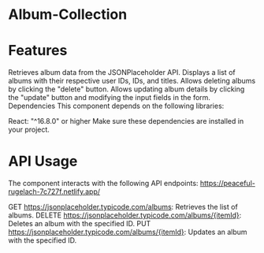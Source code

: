 # Album-Collection
# Features
Retrieves album data from the JSONPlaceholder API.
Displays a list of albums with their respective user IDs, IDs, and titles.
Allows deleting albums by clicking the "delete" button.
Allows updating album details by clicking the "update" button and modifying the input fields in the form.
Dependencies
This component depends on the following libraries:

React: "^16.8.0" or higher
Make sure these dependencies are installed in your project.

# API Usage
The component interacts with the following API endpoints:
https://peaceful-rugelach-7c727f.netlify.app/

GET https://jsonplaceholder.typicode.com/albums: Retrieves the list of albums.
DELETE https://jsonplaceholder.typicode.com/albums/{itemId}: Deletes an album with the specified ID.
PUT https://jsonplaceholder.typicode.com/albums/{itemId}: Updates an album with the specified ID.


